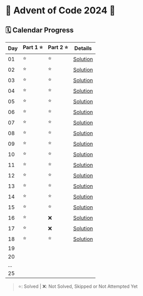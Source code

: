# 🎄 Advent of Code 2024 🎄

## 🗓️ Calendar Progress

| Day | Part 1 ⭐ | Part 2 ⭐ | Details                                    |
|-----|----------|----------|--------------------------------------------|
| 01  | ⭐        | ⭐        | [Solution](AdventOfCode_2024_AOC/Day01.cs) |
| 02  | ⭐        | ⭐        | [Solution](AdventOfCode_2024_AOC/Day02.cs) |
| 03  | ⭐        | ⭐        | [Solution](AdventOfCode_2024_AOC/Day03.cs) |
| 04  | ⭐        | ⭐        | [Solution](AdventOfCode_2024_AOC/Day04.cs) |
| 05  | ⭐        | ⭐        | [Solution](AdventOfCode_2024_AOC/Day05.cs) |
| 06  | ⭐        | ⭐        | [Solution](AdventOfCode_2024_AOC/Day06.cs) |
| 07  | ⭐        | ⭐        | [Solution](AdventOfCode_2024_AOC/Day07.cs) |
| 08  | ⭐        | ⭐        | [Solution](AdventOfCode_2024_AOC/Day08.cs) |
| 09  | ⭐        | ⭐        | [Solution](AdventOfCode_2024_AOC/Day09.cs) |
| 10  | ⭐        | ⭐        | [Solution](AdventOfCode_2024_AOC/Day10.cs) |
| 11  | ⭐        | ⭐        | [Solution](AdventOfCode_2024_AOC/Day11.cs) |
| 12  | ⭐        | ⭐        | [Solution](AdventOfCode_2024_AOC/Day12.cs) |
| 13  | ⭐        | ⭐        | [Solution](AdventOfCode_2024_AOC/Day13.cs) |
| 14  | ⭐        | ⭐        | [Solution](AdventOfCode_2024_AOC/Day14.cs) |
| 15  | ⭐        | ⭐        | [Solution](AdventOfCode_2024_AOC/Day15.cs) |
| 16  | ⭐        | ❌        | [Solution](AdventOfCode_2024_AOC/Day16.cs) |
| 17  | ⭐        | ❌        | [Solution](AdventOfCode_2024_AOC/Day17.cs) |
| 18  | ⭐        | ⭐        | [Solution](AdventOfCode_2024_AOC/Day18.cs) |
| 19  |          |          |                                            |
| 20  |          |          |                                            |
| ... |          |          |                                            |
| 25  |          |          |                                            |

> ⭐: Solved | ❌: Not Solved, Skipped or Not Attempted Yet

